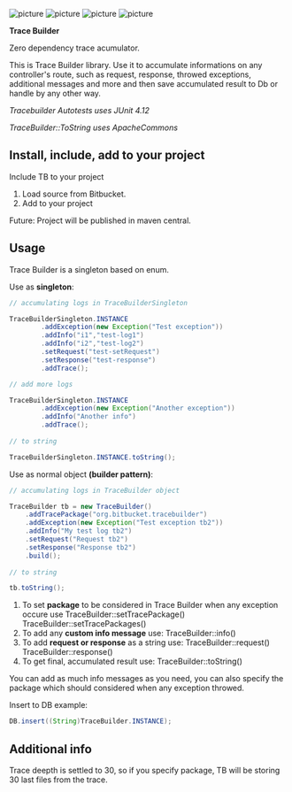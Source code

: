 ![picture](https://img.shields.io/badge/Java-11.0.1-brightgreen.svg)
![picture](https://img.shields.io/badge/jUnit-4.12-brightgreen)
![picture](https://img.shields.io/badge/Apache%20Commons-3.3.2-brightgreen.svg)
![picture](https://img.shields.io/badge/Design%20Patterns-Singleton-%238D75FF)

**Trace Builder**

Zero dependency trace acumulator.

This is Trace Builder library. Use it to accumulate informations on any controller's route, such as request, response, throwed exceptions, additional messages and more and then save accumulated result to Db or handle by any other way.

*Tracebuilder Autotests uses JUnit 4.12*

*TraceBuilder::ToString uses ApacheCommons*

## Install, include, add to your project

Include TB to your project

1. Load source from Bitbucket.
2. Add to your project

Future: Project will be published in maven central.


## Usage

Trace Builder is a singleton based on enum.

Use as **singleton**:

```java
// accumulating logs in TraceBuilderSingleton

TraceBuilderSingleton.INSTANCE
        .addException(new Exception("Test exception"))
        .addInfo("i1","test-log1")
        .addInfo("i2","test-log2")
        .setRequest("test-setRequest")
        .setResponse("test-response")
        .addTrace();

// add more logs

TraceBuilderSingleton.INSTANCE
        .addException(new Exception("Another exception"))
        .addInfo("Another info")
        .addTrace();
        
// to string

TraceBuilderSingleton.INSTANCE.toString();
```

Use as normal object **(builder pattern)**:
        
```java
// accumulating logs in TraceBuilder object

TraceBuilder tb = new TraceBuilder()
    .addTracePackage("org.bitbucket.tracebuilder")
    .addException(new Exception("Test exception tb2"))
    .addInfo("My test log tb2")
    .setRequest("Request tb2")
    .setResponse("Response tb2")
    .build();	
    
// to string

tb.toString();
```

1. To set **package** to be considered in Trace Builder when any exception occure use
TraceBuilder::setTracePackage()
TraceBuilder::setTracePackages()
2. To add any **custom info message** use:
TraceBuilder::info()
3. To add **request or response** as a string use:
TraceBuilder::request()
TraceBuilder::response()
4. To get final, accumulated result use:
TraceBuilder::toString()

You can add as much info messages as you need, you can also specify the package which should considered when any exception throwed.

Insert to DB example:

```java
DB.insert((String)TraceBuilder.INSTANCE);
```                


## Additional info

Trace deepth is settled to 30, so if you specify package, TB will be storing 30 last files from the trace.
